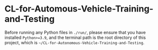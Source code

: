 # CL-for-Automous-Vehicle-Training-and-Testing

Before running any Python files in `./run/`, please ensure that you have installed `Python>=3.9`, and the terminal path is the root directory of this project, which is `~/CL-for-Autonomous-Vehicle-Training-and-Testing`.
